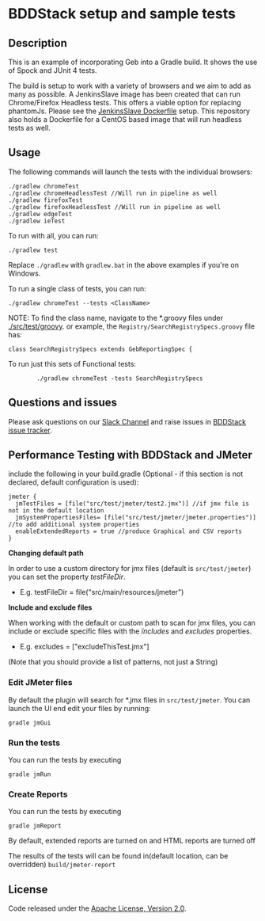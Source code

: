 # BDDStack setup and sample tests

## Description

This is an example of incorporating Geb into a Gradle build. It shows the use of Spock and JUnit 4 tests.

The build is setup to work with a variety of browsers and we aim to add as many as possible.
A JenkinsSlave image has been created that can run Chrome/Firefox Headless tests. This offers a viable option for replacing phantomJs. Please see the [JenkinsSlave Dockerfile][dockerfile] setup.
This repository also holds a Dockerfile for a CentOS based image that will run headless tests as well.

## Usage

The following commands will launch the tests with the individual browsers:

    ./gradlew chromeTest
    ./gradlew chromeHeadlessTest //Will run in pipeline as well
    ./gradlew firefoxTest
    ./gradlew firefoxHeadlessTest //Will run in pipeline as well
    ./gradlew edgeTest
    ./gradlew ieTest

To run with all, you can run:

    ./gradlew test

Replace `./gradlew` with `gradlew.bat` in the above examples if you're on Windows.


To run a single class of tests, you can run:

    ./gradlew chromeTest --tests <ClassName>

NOTE: To find the class name, navigate to the &ast;.groovy files under [./src/test/groovy](./src/test/groovy).  or example, the `Registry/SearchRegistrySpecs.groovy` file has:
```
class SearchRegistrySpecs extends GebReportingSpec {
```

To run just this sets of Functional tests:
```
        ./gradlew chromeTest -tests SearchRegistrySpecs
```



## Questions and issues

Please ask questions on our [Slack Channel][slack_channel] and raise issues in [BDDStack issue tracker][issue_tracker].

[dockerfile]: https://github.com/agehlers/openshift-tools/blob/master/provisioning/jenkins-slaves/chrome/Dockerfile
[issue_tracker]: https://github.com/rstens/BDDStack/issues
[slack_channel]: https://devopspathfinder.slack.com/messages/C7J72K1MG

## Performance Testing with BDDStack and JMeter

include the following in your build.gradle (Optional - if this section is not declared, default configuration is used):

	jmeter {
	  jmTestFiles = [file("src/test/jmeter/test2.jmx")] //if jmx file is not in the default location
	  jmSystemPropertiesFiles= [file("src/test/jmeter/jmeter.properties")] //to add additional system properties
	  enableExtendedReports = true //produce Graphical and CSV reports
	}

**Changing default path**

In order to use a custom directory for jmx files (default is `src/test/jmeter`) you can set the property *testFileDir*.
* E.g. testFileDir = file("src/main/resources/jmeter")

**Include and exclude files**

When working with the default or custom path to scan for jmx files, you can include or exclude specific files with the *ïncludes* and *excludes* properties.
* E.g. excludes = ["excludeThisTest.jmx"]

(Note that you should provide a list of patterns, not just a String)

### Edit JMeter files

By default the plugin will search for *.jmx files in `src/test/jmeter`. You can launch the UI end edit your files by running:

`gradle jmGui`

### Run the tests

You can run the tests by executing

`gradle jmRun`

### Create Reports

You can run the tests by executing

`gradle jmReport`

By default, extended reports are turned on and HTML reports are turned off

The results of the tests will can be found in(default location, can be overridden) `build/jmeter-report`

## License

Code released under the [Apache License, Version 2.0](https://github.com/bcgov/gwells/blob/master/LICENSE).
